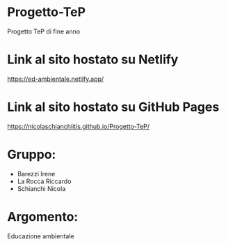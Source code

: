 # Progetto-TeP
Progetto TeP di fine anno

# Link al sito hostato su Netlify
https://ed-ambientale.netlify.app/

# Link al sito hostato su GitHub Pages
https://nicolaschianchiitis.github.io/Progetto-TeP/

# Gruppo:
- Barezzi Irene
- La Rocca Riccardo
- Schianchi Nicola

# Argomento:
Educazione ambientale
